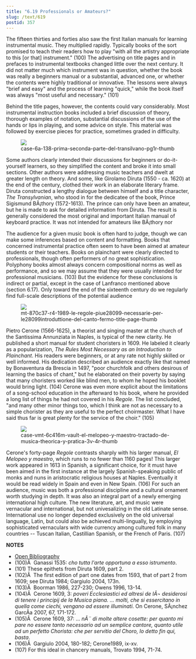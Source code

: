 ```yaml
---
title: "6.19 Professionals or Amateurs?"
slug: /text/619
postid: 357
---
```

The fifteen thirties and forties also saw the first Italian manuals for learning instrumental music. They multiplied rapidly. Typically books of the sort promised to teach their readers how to play "with all the artistry appropriate to this [or that] instrument." (100) The advertising on title pages and in prefaces to instrumental textbooks changed little over the next century. It did not matter much which instrument was in question, whether the book was really a beginners manual or a substantial, advanced one, or whether the contents were highly traditional or innovative. The lessons were always "brief and easy" and the process of learning "quick," while the book itself was always "most useful and necessary." (101)

Behind the title pages, however, the contents could vary considerably. Most instrumental instruction books included a brief discussion of theory, thorough examples of notation, substantial discussions of the use of the hands or lips in playing, and some advice on style. This material was followed by exercise pieces for practice, sometimes graded in difficulty.

<figure class="mkdn-figure">
    <div onClick="createLightbox('/images_full/6.00_Chapter_Six/Case-6A-138,-Prima-seconda-parte-del-Transilvano,--pg.1r.jpg')" data="/images_full/0.00_Introduction/Wing-ZP-535.D175Negrotitle.jpg" class="mkdn-image-link" id="lbimage">
    <img class="mkdn-image" src="/images_full/6.00_Chapter_Six/Case-6A-138,-Prima-seconda-parte-del-Transilvano,--pg.1r.jpg" />
    <figcaption class="mkdn-figcaption">case-6a-138-prima-seconda-parte-del-transilvano-pg1r-thumb</figcaption>
    </div>
</figure>

Some authors clearly intended their discussions for beginners or do-it-yourself learners, so they simplified the content and broke it into small sections. Other authors were addressing music teachers and dwelt at greater length on theory. And some, like Girolamo Diruta (1550 - ca. 1620) at the end of the century, clothed their work in an elaborate literary frame. Diruta constructed a lengthy dialogue between himself and a title character, *The Transylvanian*, who stood in for the dedicatee of the book, Prince Sigismund BÃ¡thory (1572-1613). The prince can only have been an amateur, but he is made to ask for detailed information from Diruta. The result is generally considered the most original and important Italian manual of keyboard practice. It was not intended for amateurs like BÃ¡thory nor 

The audience for a given music book is often hard to judge, though we can make some inferences based on content and formatting. Books that concerned instrumental practice often seem to have been aimed at amateur students or their teachers. Books on plainchant were clearly directed to professionals, though often performers of no great sophistication. Polyphony books almost always concern compositional norms as well as performance, and so we may assume that they were usually intended for professional musicians. (103) But the evidence for these conclusions is indirect or partial, except in the case of Lanfranco mentioned above (section 6.17). Only toward the end of the sixteenth century do we regularly find full-scale descriptions of the potential audience

<figure class="mkdn-figure">
    <div onClick="createLightbox('/images_full/6.00_Chapter_Six/MT-870.C37-R4-1989,-Le-regole-piu-necessarie-per-lintroduttione-del-canto-fermo,-title-page.jpg')" data="/images_full/0.00_Introduction/Wing-ZP-535.D175Negrotitle.jpg" class="mkdn-image-link" id="lbimage">
    <img class="mkdn-image" src="/images_full/6.00_Chapter_Six/MT-870.C37-R4-1989,-Le-regole-piu-necessarie-per-lintroduttione-del-canto-fermo,-title-page.jpg" />
    <figcaption class="mkdn-figcaption">mt-870c37-r4-1989-le-regole-piue28099-necessarie-per-le28099introduttione-del-canto-fermo-title-page-thumb</figcaption>
    </div>
</figure>

Pietro Cerone (1566-1625), a theorist and singing master at the church of the Santissima Annunziata in Naples, is typical of the new clarity. He published a short manual for student choristers in 1609. He labeled it clearly as a popularization, *The Rules Most Necessary as an Introduction to Plainchant*. His readers were beginners, or at any rate not highly skilled or well informed. His dedication described an audience exactly like that named by Bonaventura da Brescia in 1497, "poor churchfolk and others desirous of learning the basics of chant," but he elaborated on their poverty by saying that many choristers worked like blind men, to whom he hoped his booklet would bring light. (104) Cerone was even more explicit about the limitations of a song-school education in the afterward to his book, where he provided a long list of things he had not covered in his *Regole*. The list concluded, "and many other minor things too, which I think are not as necessary to a simple chorister as they are useful to the perfect choirmaster. What I have said thus far is great plenty for the service of the choir." (105)

<figure class="mkdn-figure">
    <div onClick="createLightbox('/images_full/6.00_Chapter_Six/Case-VMT-6.C416m-(VAULT)-El-melopeo-y-maestro-tractado-de-musica-theorica-y-pratica,-3v-4r.jpg')" data="/images_full/0.00_Introduction/Wing-ZP-535.D175Negrotitle.jpg" class="mkdn-image-link" id="lbimage">
    <img class="mkdn-image" src="/images_full/6.00_Chapter_Six/Case-VMT-6.C416m-(VAULT)-El-melopeo-y-maestro-tractado-de-musica-theorica-y-pratica,-3v-4r.jpg" />
    <figcaption class="mkdn-figcaption">case-vmt-6c416m-vault-el-melopeo-y-maestro-tractado-de-musica-theorica-y-pratica-3v-4r-thumb</figcaption>
    </div>
</figure>

Cerone's forty-page *Regole* contrasts sharply with his larger manual, *El Melopeo y maestro*, which runs to no fewer than 1160 pages! This larger work appeared in 1613 in Spanish, a significant choice, for it must have been aimed in the first instance at the largely Spanish-speaking public of monks and nuns in aristocratic religious houses at Naples. Eventually it would be read widely in Spain and even in New Spain. (106) For such an audience, music was both a professional discipline and a cultural ornament worth studying in depth. It was also an integral part of a newly emerging international high culture. The new literature, art, and music were vernacular and international, but not univesalizing in the old Latinate sense. International use no longer depended exclusively on the old universal language, Latin, but could also be achieved multi-lingually, by employing sophisticated vernaculars with wide currency among cultured folk in many countries -- Tuscan Italian, Castillian Spanish, or the French of Paris. (107)

**NOTES**
* [Open Bibliography](/bibliography.pdf)
* (100)Â  Ganassi 1535: *cho tutta l'arte opportuna a esso istrumento*.
* (101) These epithets from Diruta 1609, part 2.
* (102)Â  The first edition of part one dates from 1593, that of part 2 from 1609; see Diruta 1984; Gargiulo 2004, 173n.
* (103)Â  Boorman 1986, 227-230; Owens 1996, 13-14.
* (104)Â  Cerone 1609, 3: *poveri Ecclesiastici ed altresi de lÃ¬ desiderosi di tenere i principij de la Musica piana. ... molti, che si essercitano in quella come ciechi, vengano ad essere illuminati*. On Cerone, SÃ¡nchez GarcÃ­a 2007, 67, 171-172.
* (105)Â  Cerone 1609, 37: ... *nÃ¨ di molte altere cosette: per quanto mi pare no essere tanto necessario ad un semplice cantore, quanto utile ad un perfetto Chorista: che per servitio del Choro, lo detto fin qui, basta*.
* (106)Â  Gargiulo 2004, 180-182; Cerone1989, ix-xv.
* (107) For this ideal in chancery manuals, Trovato 1994, 71-74.
